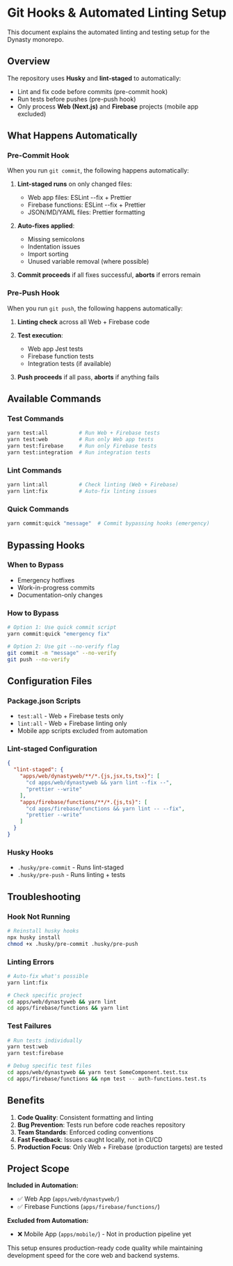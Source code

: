 # Git Hooks & Automated Linting Setup

This document explains the automated linting and testing setup for the Dynasty monorepo.

## Overview

The repository uses **Husky** and **lint-staged** to automatically:
- Lint and fix code before commits (pre-commit hook)
- Run tests before pushes (pre-push hook)
- Only process **Web (Next.js)** and **Firebase** projects (mobile app excluded)

## What Happens Automatically

### Pre-Commit Hook
When you run `git commit`, the following happens automatically:

1. **Lint-staged runs** on only changed files:
   - Web app files: ESLint --fix + Prettier
   - Firebase functions: ESLint --fix + Prettier  
   - JSON/MD/YAML files: Prettier formatting

2. **Auto-fixes applied**:
   - Missing semicolons
   - Indentation issues
   - Import sorting
   - Unused variable removal (where possible)

3. **Commit proceeds** if all fixes successful, **aborts** if errors remain

### Pre-Push Hook
When you run `git push`, the following happens automatically:

1. **Linting check** across all Web + Firebase code
2. **Test execution**: 
   - Web app Jest tests
   - Firebase function tests
   - Integration tests (if available)

3. **Push proceeds** if all pass, **aborts** if anything fails

## Available Commands

### Test Commands
```bash
yarn test:all          # Run Web + Firebase tests
yarn test:web          # Run only Web app tests  
yarn test:firebase     # Run only Firebase tests
yarn test:integration  # Run integration tests
```

### Lint Commands
```bash
yarn lint:all          # Check linting (Web + Firebase)
yarn lint:fix          # Auto-fix linting issues
```

### Quick Commands
```bash
yarn commit:quick "message"  # Commit bypassing hooks (emergency)
```

## Bypassing Hooks

### When to Bypass
- Emergency hotfixes
- Work-in-progress commits
- Documentation-only changes

### How to Bypass
```bash
# Option 1: Use quick commit script
yarn commit:quick "emergency fix"

# Option 2: Use git --no-verify flag
git commit -m "message" --no-verify
git push --no-verify
```

## Configuration Files

### Package.json Scripts
- `test:all` - Web + Firebase tests only
- `lint:all` - Web + Firebase linting only
- Mobile app scripts excluded from automation

### Lint-staged Configuration
```json
{
  "lint-staged": {
    "apps/web/dynastyweb/**/*.{js,jsx,ts,tsx}": [
      "cd apps/web/dynastyweb && yarn lint --fix --",
      "prettier --write"
    ],
    "apps/firebase/functions/**/*.{js,ts}": [
      "cd apps/firebase/functions && yarn lint -- --fix", 
      "prettier --write"
    ]
  }
}
```

### Husky Hooks
- `.husky/pre-commit` - Runs lint-staged
- `.husky/pre-push` - Runs linting + tests

## Troubleshooting

### Hook Not Running
```bash
# Reinstall husky hooks
npx husky install
chmod +x .husky/pre-commit .husky/pre-push
```

### Linting Errors
```bash
# Auto-fix what's possible
yarn lint:fix

# Check specific project
cd apps/web/dynastyweb && yarn lint
cd apps/firebase/functions && yarn lint
```

### Test Failures
```bash
# Run tests individually
yarn test:web
yarn test:firebase

# Debug specific test files
cd apps/web/dynastyweb && yarn test SomeComponent.test.tsx
cd apps/firebase/functions && npm test -- auth-functions.test.ts
```

## Benefits

1. **Code Quality**: Consistent formatting and linting
2. **Bug Prevention**: Tests run before code reaches repository
3. **Team Standards**: Enforced coding conventions
4. **Fast Feedback**: Issues caught locally, not in CI/CD
5. **Production Focus**: Only Web + Firebase (production targets) are tested

## Project Scope

**Included in Automation:**
- ✅ Web App (`apps/web/dynastyweb/`)
- ✅ Firebase Functions (`apps/firebase/functions/`)

**Excluded from Automation:**
- ❌ Mobile App (`apps/mobile/`) - Not in production pipeline yet

This setup ensures production-ready code quality while maintaining development speed for the core web and backend systems.